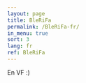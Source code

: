 ```yaml
---
layout: page
title: BleRiFa
permalink: /BleRiFa-fr/
in_menu: true
sort: 3
lang: fr
ref: BleRiFa
---
```


En VF :)
